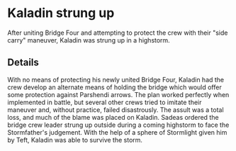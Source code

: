 # Kaladin strung up
After uniting Bridge Four and attempting to protect the crew with their "side carry" maneuver, Kaladin was strung up in a highstorm.

## Details
With no means of protecting his newly united Bridge Four, Kaladin had the crew develop an alternate means of holding the bridge which would offer some protection against Parshendi arrows. The plan worked perfectly when implemented in battle, but several other crews tried to imitate their maneuver and, without practice, failed disastrously. The assult was a total loss, and much of the blame was placed on Kaladin. Sadeas ordered the bridge crew leader strung up outside during a coming highstorm to face the Stormfather's judgement. With the help of a sphere of Stormlight given him by Teft, Kaladin was able to survive the storm.
